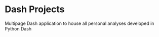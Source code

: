 # Dash Projects
Multipage Dash application to house all personal analyses developed in Python Dash 
